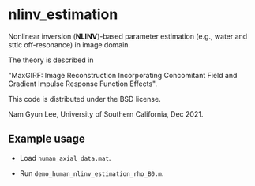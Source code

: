 # nlinv_estimation
 
Nonlinear inversion (**NLINV**)-based parameter estimation (e.g., water and sttic off-resonance) in image domain.

The theory is described in

"MaxGIRF: Image Reconstruction Incorporating Concomitant
Field and Gradient Impulse Response Function Effects".

This code is distributed under the BSD license.

Nam Gyun Lee, University of Southern California, Dec 2021.

## Example usage
   
   * Load `human_axial_data.mat`.
   
   * Run `demo_human_nlinv_estimation_rho_B0.m`.
